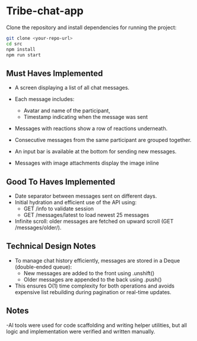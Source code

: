 # Tribe-chat-app

Clone the repository and install dependencies for running the project:

```bash
git clone <your-repo-url>
cd src
npm install
npm run start
```

## Must Haves Implemented
- A screen displaying a list of all chat messages.

- Each message includes:
    
  - Avatar and name of the participant,
  - Timestamp indicating when the message was sent

- Messages with reactions show a row of reactions underneath.

- Consecutive messages from the same participant are grouped together.

- An input bar is available at the bottom for sending new messages.

- Messages with image attachments display the image inline

## Good To Haves Implemented
- Date separator between messages sent on different days.
- Initial hydration and efficient use of the API using:
  - GET /info to validate session 
  - GET /messages/latest to load newest 25 messages
- Infinite scroll: older messages are fetched on upward scroll (GET /messages/older/<uuid>).

## Technical Design Notes

- To manage chat history efficiently, messages are stored in a Deque (double-ended queue):
  - New messages are added to the front using .unshift()
  - Older messages are appended to the back using .push()
- This ensures O(1) time complexity for both operations and avoids expensive list rebuilding during pagination or real-time updates.

## Notes
-AI tools were used for code scaffolding and writing helper utilities, but all logic and implementation were verified and written manually.


